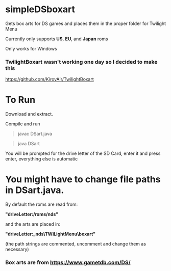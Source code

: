 # simpleDSboxart
Gets box arts for DS games and places them in the proper folder for Twilight Menu

Currently only supports **US**, **EU**, and **Japan** roms

Only works for Windows 

### TwilightBoxart wasn't working one day so I decided to make this
https://github.com/KirovAir/TwilightBoxart

# To Run

Download and extract.

Compile and run
> javac DSart.java

> java DSart

You will be prompted for the drive letter of the SD Card, enter it and press enter, everything else is automatic




# You might have to change file paths in DSart.java.

By default the roms are read from:   

**"driveLetter:/roms/nds"**

and the arts are placed in:          

**"driveLetter:\_nds\TWiLightMenu\boxart"**

(the path strings are commented, uncomment and change them as necessary)


### Box arts are from https://www.gametdb.com/DS/
